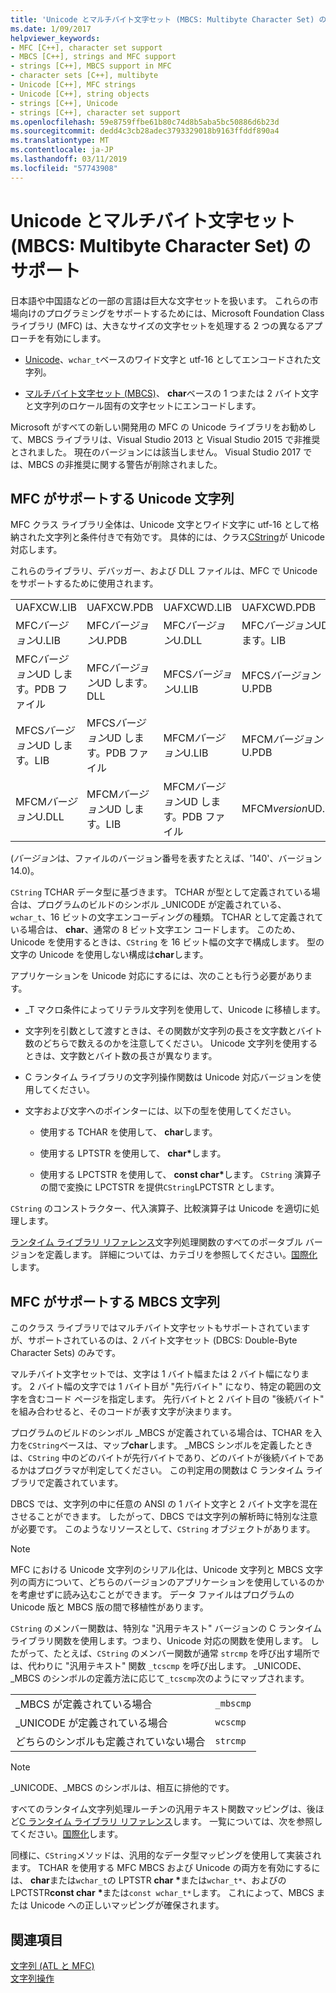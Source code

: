 ```yaml
---
title: 'Unicode とマルチバイト文字セット (MBCS: Multibyte Character Set) のサポート'
ms.date: 1/09/2017
helpviewer_keywords:
- MFC [C++], character set support
- MBCS [C++], strings and MFC support
- strings [C++], MBCS support in MFC
- character sets [C++], multibyte
- Unicode [C++], MFC strings
- Unicode [C++], string objects
- strings [C++], Unicode
- strings [C++], character set support
ms.openlocfilehash: 59e8759ffbe61b80c74d8b5aba5bc50886d6b23d
ms.sourcegitcommit: dedd4c3cb28adec3793329018b9163ffddf890a4
ms.translationtype: MT
ms.contentlocale: ja-JP
ms.lasthandoff: 03/11/2019
ms.locfileid: "57743908"
---
```

# <a name="unicode-and-multibyte-character-set-mbcs-support"></a>Unicode とマルチバイト文字セット (MBCS: Multibyte Character Set) のサポート

日本語や中国語などの一部の言語は巨大な文字セットを扱います。 これらの市場向けのプログラミングをサポートするためには、Microsoft Foundation Class ライブラリ (MFC) は、大きなサイズの文字セットを処理する 2 つの異なるアプローチを有効にします。

- [Unicode](#mfc-support-for-unicode-strings)、`wchar_t`ベースのワイド文字と utf-16 としてエンコードされた文字列。

- [マルチバイト文字セット (MBCS)](#mfc-support-for-mbcs-strings)、 **char**ベースの 1 つまたは 2 バイト文字と文字列のロケール固有の文字セットにエンコードします。

Microsoft がすべての新しい開発用の MFC の Unicode ライブラリをお勧めして、MBCS ライブラリは、Visual Studio 2013 と Visual Studio 2015 で非推奨とされました。 現在のバージョンには該当しません。 Visual Studio 2017 では、MBCS の非推奨に関する警告が削除されました。

## <a name="mfc-support-for-unicode-strings"></a>MFC がサポートする Unicode 文字列

MFC クラス ライブラリ全体は、Unicode 文字とワイド文字に utf-16 として格納された文字列と条件付きで有効です。 具体的には、クラス[CString](../atl-mfc-shared/reference/cstringt-class.md)が Unicode 対応します。

これらのライブラリ、デバッガー、および DLL ファイルは、MFC で Unicode をサポートするために使用されます。

|||||
|-|-|-|-|
|UAFXCW.LIB|UAFXCW.PDB|UAFXCWD.LIB|UAFXCWD.PDB|
|MFC*バージョン*U.LIB|MFC*バージョン*U.PDB|MFC*バージョン*U.DLL|MFC*バージョン*UD します。LIB|
|MFC*バージョン*UD します。PDB ファイル|MFC*バージョン*UD します。DLL|MFCS*バージョン*U.LIB|MFCS*バージョン*U.PDB|
|MFCS*バージョン*UD します。LIB|MFCS*バージョン*UD します。PDB ファイル|MFCM*バージョン*U.LIB|MFCM*バージョン*U.PDB|
|MFCM*バージョン*U.DLL|MFCM*バージョン*UD します。LIB|MFCM*バージョン*UD します。PDB ファイル|MFCM*version*UD.DLL|

(*バージョン*は、ファイルのバージョン番号を表すたとえば、'140'、バージョン 14.0)。

`CString` TCHAR データ型に基づきます。 TCHAR が型として定義されている場合は、プログラムのビルドのシンボル _UNICODE が定義されている、 `wchar_t`、16 ビットの文字エンコーディングの種類。 TCHAR として定義されている場合は、 **char**、通常の 8 ビット文字エン コードします。 このため、Unicode を使用するときは、`CString` を 16 ビット幅の文字で構成します。 型の文字の Unicode を使用しない構成は**char**します。

アプリケーションを Unicode 対応にするには、次のことも行う必要があります。

- _T マクロ条件によってリテラル文字列を使用して、Unicode に移植します。

- 文字列を引数として渡すときは、その関数が文字列の長さを文字数とバイト数のどちらで数えるのかを注意してください。 Unicode 文字列を使用するときは、文字数とバイト数の長さが異なります。

- C ランタイム ライブラリの文字列操作関数は Unicode 対応バージョンを使用してください。

- 文字および文字へのポインターには、以下の型を使用してください。

   - 使用する TCHAR を使用して、 **char**します。

   - 使用する LPTSTR を使用して、 **char**<strong>\*</strong>します。

   - 使用する LPCTSTR を使用して、 **const char**<strong>\*</strong>します。 `CString` 演算子の間で変換に LPCTSTR を提供`CString`LPCTSTR とします。

`CString` のコンストラクター、代入演算子、比較演算子は Unicode を適切に処理します。

[ランタイム ライブラリ リファレンス](../c-runtime-library/c-run-time-library-reference.md)文字列処理関数のすべてのポータブル バージョンを定義します。 詳細については、カテゴリを参照してください。[国際化](../c-runtime-library/internationalization.md)します。

## <a name="mfc-support-for-mbcs-strings"></a>MFC がサポートする MBCS 文字列

このクラス ライブラリではマルチバイト文字セットもサポートされていますが、サポートされているのは、2 バイト文字セット (DBCS: Double-Byte Character Sets) のみです。

マルチバイト文字セットでは、文字は 1 バイト幅または 2 バイト幅になります。 2 バイト幅の文字では 1 バイト目が "先行バイト" になり、特定の範囲の文字を含むコード ページを指定します。 先行バイトと 2 バイト目の "後続バイト" を組み合わせると、そのコードが表す文字が決まります。

プログラムのビルドのシンボル _MBCS が定義されている場合は、TCHAR を入力を`CString`ベースは、マップ**char**します。 _MBCS シンボルを定義したときは、`CString` 中のどのバイトが先行バイトであり、どのバイトが後続バイトであるかはプログラマが判定してください。 この判定用の関数は C ランタイム ライブラリで定義されています。

DBCS では、文字列の中に任意の ANSI の 1 バイト文字と 2 バイト文字を混在させることができます。 したがって、DBCS では文字列の解析時に特別な注意が必要です。 このようなリソースとして、`CString` オブジェクトがあります。

> [!NOTE]
> MFC における Unicode 文字列のシリアル化は、Unicode 文字列と MBCS 文字列の両方について、どちらのバージョンのアプリケーションを使用しているのかを考慮せずに読み込むことができます。 データ ファイルはプログラムの Unicode 版と MBCS 版の間で移植性があります。

`CString` のメンバー関数は、特別な "汎用テキスト" バージョンの C ランタイム ライブラリ関数を使用します。つまり、Unicode 対応の関数を使用します。 したがって、たとえば、`CString` のメンバー関数が通常 `strcmp` を呼び出す場所では、代わりに "汎用テキスト" 関数 `_tcscmp` を呼び出します。 _UNICODE、_MBCS のシンボルの定義方法に応じて`_tcscmp`次のようにマップされます。

|||
|-|-|
|_MBCS が定義されている場合|`_mbscmp`|
|_UNICODE が定義されている場合|`wcscmp`|
|どちらのシンボルも定義されていない場合|`strcmp`|

> [!NOTE]
> _UNICODE、_MBCS のシンボルは、相互に排他的です。

すべてのランタイム文字列処理ルーチンの汎用テキスト関数マッピングは、後ほど[C ランタイム ライブラリ リファレンス](../c-runtime-library/c-run-time-library-reference.md)します。 一覧については、次を参照してください。[国際化](../c-runtime-library/internationalization.md)します。

同様に、`CString`メソッドは、汎用的なデータ型マッピングを使用して実装されます。 TCHAR を使用する MFC MBCS および Unicode の両方を有効にするには、 **char**または`wchar_t`の LPTSTR **char** <strong>\*</strong>または`wchar_t*`、およびのLPCTSTR**const char** <strong>\*</strong>または`const wchar_t*`します。 これによって、MBCS または Unicode への正しいマッピングが確保されます。

## <a name="see-also"></a>関連項目

[文字列 (ATL と MFC)](../atl-mfc-shared/strings-atl-mfc.md)<br/>
[文字列操作](../c-runtime-library/string-manipulation-crt.md)
